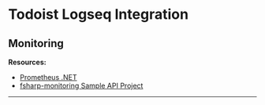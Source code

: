# Todoist Logseq Integration

## Monitoring

**Resources:**

- [Prometheus .NET][prometheus-net]
- [fsharp-monitoring Sample API Project][fsharp-monitoring-sample]

---

[fsharp-monitoring-sample]: https://github.com/64J0/fsharp-monitoring#readme
[prometheus-net]: https://github.com/prometheus-net/prometheus-net#readme
